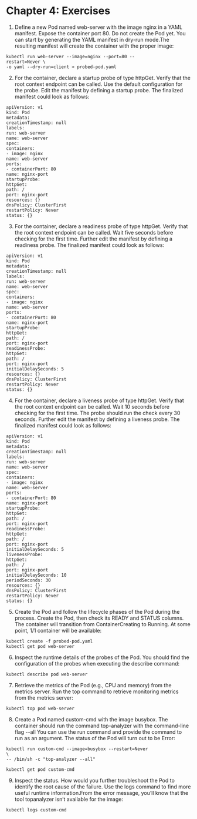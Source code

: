 # Chapter 4: Exercises
1. Define a new Pod named web-server with the image nginx in a YAML manifest. Expose the container port 80. Do not create the Pod yet.
You can start by generating the YAML manifest in dry-run mode.The resulting manifest will create the container with the proper image:
```
kubectl run web-server --image=nginx --port=80 --
restart=Never \
-o yaml --dry-run=client > probed-pod.yaml
```
2. For the container, declare a startup probe of type httpGet. Verify that the root context endpoint can be called. Use the default configuration for the probe.
Edit the manifest by defining a startup probe. The finalized manifest could look as follows:
```
apiVersion: v1
kind: Pod
metadata:
creationTimestamp: null
labels:
run: web-server
name: web-server
spec:
containers:
- image: nginx
name: web-server
ports:
- containerPort: 80
name: nginx-port
startupProbe:
httpGet:
path: /
port: nginx-port
resources: {}
dnsPolicy: ClusterFirst
restartPolicy: Never
status: {}
```
3. For the container, declare a readiness probe of type httpGet. Verify that the root context endpoint can be called. Wait five seconds before checking for the first time.
Further edit the manifest by defining a readiness probe. The finalized manifest could look as follows:
```
apiVersion: v1
kind: Pod
metadata:
creationTimestamp: null
labels:
run: web-server
name: web-server
spec:
containers:
- image: nginx
name: web-server
ports:
- containerPort: 80
name: nginx-port
startupProbe:
httpGet:
path: /
port: nginx-port
readinessProbe:
httpGet:
path: /
port: nginx-port
initialDelaySeconds: 5
resources: {}
dnsPolicy: ClusterFirst
restartPolicy: Never
status: {}
```
4. For the container, declare a liveness probe of type httpGet. Verify that the root context endpoint can be called. Wait 10 seconds before checking for the first time. The probe should run the check every 30 seconds.
Further edit the manifest by defining a liveness probe. The finalized manifest could look as follows:
```
apiVersion: v1
kind: Pod
metadata:
creationTimestamp: null
labels:
run: web-server
name: web-server
spec:
containers:
- image: nginx
name: web-server
ports:
- containerPort: 80
name: nginx-port
startupProbe:
httpGet:
path: /
port: nginx-port
readinessProbe:
httpGet:
path: /
port: nginx-port
initialDelaySeconds: 5
livenessProbe:
httpGet:
path: /
port: nginx-port
initialDelaySeconds: 10
periodSeconds: 30
resources: {}
dnsPolicy: ClusterFirst
restartPolicy: Never
status: {}
```
5. Create the Pod and follow the lifecycle phases of the Pod during the process.
Create the Pod, then check its READY and STATUS columns. The container will transition from ContainerCreating to Running. At some point, 1/1 container will be available:
```
kubectl create -f probed-pod.yaml
kubectl get pod web-server
```
6. Inspect the runtime details of the probes of the Pod.
You should find the configuration of the probes when executing the describe command:
```
kubectl describe pod web-server
```
7. Retrieve the metrics of the Pod (e.g., CPU and memory) from the metrics server.
Run the top command to retrieve monitoring metrics from the metrics server:
```
kubectl top pod web-server
```
8. Create a Pod named custom-cmd with the image busybox. The container should run the command top-analyzer with the command-line flag --all
You can use the run command and provide the command to run as an argument. The status of the Pod will turn out to be Error:
```
kubectl run custom-cmd --image=busybox --restart=Never
\
-- /bin/sh -c "top-analyzer --all"

kubectl get pod custom-cmd
```
9. Inspect the status. How would you further troubleshoot the Pod to identify the root cause of the failure.
Use the logs command to find more useful runtime information.From the error message, you’ll know that the tool topanalyzer isn’t available for the image:
```
kubectl logs custom-cmd
```


